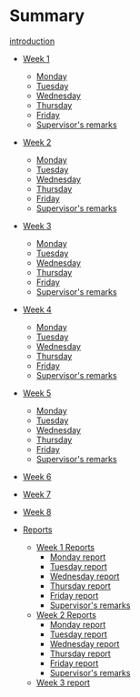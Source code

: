 # Summary

[introduction](introduction.md)


- [Week 1](week_1.md)
  - [Monday](20_06_2022.md)
  - [Tuesday](21_06_2022.md)
  - [Wednesday](22_06_2022.md)
  - [Thursday](23_06_2022.md)
  - [Friday](24_06_2022.md)
  - [Supervisor's remarks](week_1_remarks.md)  
- [Week 2](week_2_outline.md)
  - [Monday](27_06_2022.md)
  - [Tuesday](week_2_tuesday.md)
  - [Wednesday](week_2_wednesday.md)
  - [Thursday](week_2_thursday.md)
  - [Friday](week_2_friday.md)
  - [Supervisor's remarks]()
- [Week 3](week_3_outline.md)
  - [Monday](week_3_monday.md)
  - [Tuesday](week_3_tuesday.md)
  - [Wednesday](week_3_wednesday.md)
  - [Thursday](week_3_thursday.md)
  - [Friday](week_3_friday.md)
  - [Supervisor's remarks]()
- [Week 4](week_4_outline.md)
  - [Monday](week_4_monday.md)
  - [Tuesday](week_4_tuesday.md)
  - [Wednesday](week_4_wednesday.md)
  - [Thursday](week_4_thursday.md)
  - [Friday](week_4_friday.md)
  - [Supervisor's remarks]()
- [Week 5](week_5_outline.md)
  - [Monday](week_5_monday.md)
  - [Tuesday](week_5_tuesday.md)
  - [Wednesday](week_5_wednesday.md)
  - [Thursday](week_5_thursday.md)
  - [Friday]()
  - [Supervisor's remarks]()
- [Week 6]()
- [Week 7]()
- [Week 8]()

- [Reports](reports.md)
  - [Week 1 Reports]()
    - [Monday report]()
    - [Tuesday report](21_06_2022_report.md)
    - [Wednesday report](22_06_2022_report.md)
    - [Thursday report]()
    - [Friday report]()
    - [Supervisor's remarks]()  
  - [Week 2 Reports]()
    - [Monday report]()
    - [Tuesday report](week_2_tuesday_report.md)
    - [Wednesday report]()
    - [Thursday report]()
    - [Friday report]()
    - [Supervisor's remarks]()
  - [Week 3 report](week_3_report.md)